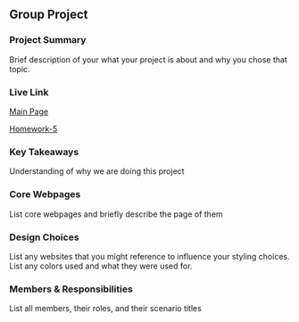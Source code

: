 ## Group Project

### Project Summary

Brief description of your what your project is about and why you chose that topic.

### Live Link

[Main Page](https://wowowo1791.github.io/group/) 

[Homework-5](https://wowowo1791.github.io/group/homework-5) 

### Key Takeaways

Understanding of why we are doing this project

### Core Webpages

List core webpages and briefly describe the page of them

### Design Choices 

List any websites that you might reference to influence your styling choices. List any colors used and what they were used for.

### Members & Responsibilities

List all members, their roles, and their scenario titles